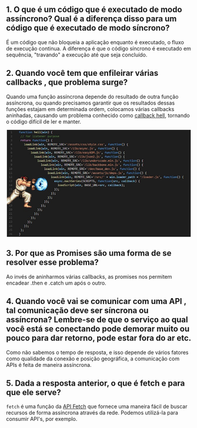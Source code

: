 ## 1. O que é um código que é executado de modo assíncrono? Qual é a diferença disso para um código que é executado de modo síncrono?
É um código que não bloqueia a aplicação enquanto é executado, o fluxo de execução continua. A diferença é que o código síncrono é executado em sequência, "travando" a execução até que seja concluído.

## 2. Quando você tem que enfileirar várias callbacks , que problema surge?
Quando uma função assíncrona depende do resultado de outra função assíncrona, ou quando precisamos garantir que os resultados dessas funções estajam em determinada ordem, colocamos várias callbacks aninhadas, causando um problema conhecido como [callback hell](http://callbackhell.com/), tornando o código difícil de ler e manter.

<p align="center">
  <img width="500" src="./imgs/callback_hell.jpeg">
</p>

## 3. Por que as Promises são uma forma de se resolver esse problema?
Ao invés de aninharmos várias callbacks, as promises nos permitem encadear .then e .catch um após o outro.

## 4. Quando você vai se comunicar com uma API , tal comunicação deve ser síncrona ou assíncrona? Lembre-se de que o serviço ao qual você está se conectando pode demorar muito ou pouco para dar retorno, pode estar fora do ar etc.
Como não sabemos o tempo de resposta, e isso depende de vários fatores como qualidade da conexão e posição geográfica, a comunicação com APIs é feita de maneira assíncrona.

## 5. Dada a resposta anterior, o que é fetch e para que ele serve?
`fetch` é uma função da [API Fetch](https://developer.mozilla.org/pt-BR/docs/Web/API/Fetch_API/Using_Fetch) que fornece uma maneira fácil de buscar recursos de forma assíncrona através da rede. Podemos utilizá-la para consumir API's, por exemplo.
